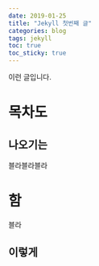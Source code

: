 ```yaml
---
date: 2019-01-25
title: "Jekyll 첫번째 글"
categories: blog
tags: jekyll
toc: true  
toc_sticky: true 
---
```


이런 글입니다.

# 목차도
## 나오기는
블라블라블라
# 함
블라
## 이렇게